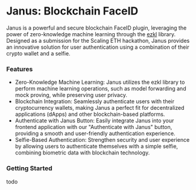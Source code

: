 # Janus: Blockchain FaceID

Janus is a powerful and secure blockchain FaceID plugin, leveraging the power of zero-knowledge machine learning through the [ezkl](https://github.com/zkonduit/ezkl) library. Designed as a submission for the Scaling ETH hackathon, Janus provides an innovative solution for user authentication using a combination of their crypto wallet and a selfie.

### Features
- Zero-Knowledge Machine Learning: Janus utilizes the ezkl library to perform machine learning operations, such as model forwarding and mock proving, while preserving user privacy.
- Blockchain Integration: Seamlessly authenticate users with their cryptocurrency wallets, making Janus a perfect fit for decentralized applications (dApps) and other blockchain-based platforms.
- Authenticate with Janus Button: Easily integrate Janus into your frontend application with our "Authenticate with Janus" button, providing a smooth and user-friendly authentication experience.
- Selfie-Based Authentication: Strengthen security and user experience by allowing users to authenticate themselves with a simple selfie, combining biometric data with blockchain technology.

### Getting Started

todo